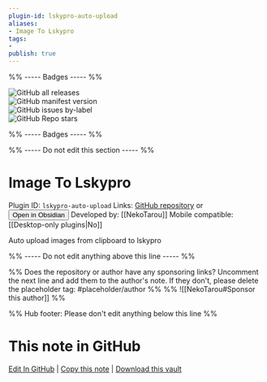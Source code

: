 ```yaml
---
plugin-id: lskypro-auto-upload
aliases:
- Image To Lskypro
tags: 
- 
publish: true
---
```


%% ----- Badges ----- %%

![GitHub all releases](https://img.shields.io/github/downloads/NekoTarou/lskypro-auto-upload/total?color=573E7A&logo=github&style=for-the-badge)   
![GitHub manifest version](https://img.shields.io/github/manifest-json/v/NekoTarou/lskypro-auto-upload?color=573E7A&logo=github&style=for-the-badge)   
![GitHub issues by-label](https://img.shields.io/github/issues/NekoTarou/lskypro-auto-upload/help%20wanted?color=573E7A&logo=github&style=for-the-badge)   
![GitHub Repo stars](https://img.shields.io/github/stars/NekoTarou/lskypro-auto-upload?color=573E7A&logo=github&style=for-the-badge)

%% ----- Badges ----- %%

%% ----- Do not edit this section ----- %%

# Image To Lskypro

Plugin ID: `lskypro-auto-upload`
Links: [GitHub repository](https://github.com/NekoTarou/lskypro-auto-upload) or [<button id=HH>Open in Obsidian</button>](obsidian://show-plugin?id=lskypro-auto-upload)
Developed by: [[NekoTarou]]
Mobile compatible: [[Desktop-only plugins|No]]

Auto upload images from clipboard to lskypro

%% ----- Do not edit anything above this line ----- %% 

%% Does the repository or author have any sponsoring links? Uncomment the next line and add them to the author's note. If they don't, please delete the placeholder tag: #placeholder/author %%
%% ![[NekoTarou#Sponsor this author]] %%

%% Hub footer: Please don't edit anything below this line %%

# This note in GitHub

<span class="git-footer">[Edit In GitHub](https://github.dev/obsidian-community/obsidian-hub/blob/main/02%20-%20Community%20Expansions/02.05%20All%20Community%20Expansions/Plugins/lskypro-auto-upload.md "git-hub-edit-note") | [Copy this note](https://raw.githubusercontent.com/obsidian-community/obsidian-hub/main/02%20-%20Community%20Expansions/02.05%20All%20Community%20Expansions/Plugins/lskypro-auto-upload.md "git-hub-copy-note") | [Download this vault](https://github.com/obsidian-community/obsidian-hub/archive/refs/heads/main.zip "git-hub-download-vault") </span>
